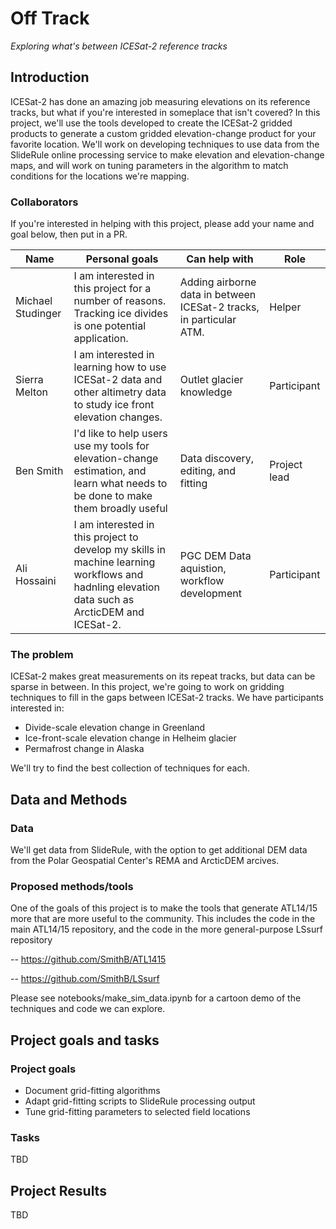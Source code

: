 # Off Track 
_Exploring what's between ICESat-2 reference tracks_


## Introduction

ICESat-2 has done an amazing job measuring elevations on its reference tracks, but what if you're interested in someplace that isn't covered?  In this project, we'll use the tools developed to create the ICESat-2 gridded products to generate a custom gridded elevation-change product for your favorite location.  We'll work on developing techniques to use data from the SlideRule online processing service to make elevation and elevation-change maps, and will work on tuning parameters in the algorithm to match conditions for the locations we're mapping.


### Collaborators

If you're interested in helping with this project, please add your name and goal below, then put in a PR.

| Name | Personal goals | Can help with | Role |
| ------------- | ------------- | ------------- | ------------- |
| Michael Studinger | I am interested in this project for a number of reasons. Tracking ice divides is one potential application. | Adding airborne data in between ICESat-2 tracks, in particular ATM. | Helper |
| Sierra Melton | I am interested in learning how to use ICESat-2 data and other altimetry data to study ice front elevation changes. | Outlet glacier knowledge | Participant |
| Ben Smith | I'd like to help users use my tools for elevation-change estimation, and learn what needs to be done to make them broadly useful | Data discovery, editing, and fitting | Project lead |
| Ali Hossaini | I am interested in this project to develop my skills in machine learning workflows and hadnling elevation data such as ArcticDEM and ICESat-2. | PGC DEM Data aquistion, workflow development | Participant |



### The problem

ICESat-2 makes great measurements on its repeat tracks, but data can be sparse in between.  In this project, we're going to work on gridding techniques to fill in the gaps between ICESat-2 tracks.  We have participants interested in:

- Divide-scale elevation change in Greenland
- Ice-front-scale elevation change in Helheim glacier
- Permafrost change in Alaska

We'll try to find the best collection of techniques for each.


## Data and Methods

### Data

We'll get data from SlideRule, with the option to get additional DEM data from the Polar Geospatial Center's REMA and ArcticDEM arcives.


### Proposed methods/tools

One of the goals of this project is to make the tools that generate ATL14/15 more that are more useful to the community.  This includes the code in the main ATL14/15 repository, and the code in the more general-purpose LSsurf repository

-- https://github.com/SmithB/ATL1415

-- https://github.com/SmithB/LSsurf

Please see notebooks/make\_sim\_data.ipynb for a cartoon demo of the techniques and code we can explore.

<!--- # ### Additional resources or background reading

# Optional: links to manuscripts or technical documents providing background information, context, or other relevant information. --->

## Project goals and tasks

### Project goals

* Document grid-fitting algorithms
* Adapt grid-fitting scripts to SlideRule processing output
* Tune grid-fitting parameters to selected field locations

### Tasks

TBD


<!--- * Task 1 (all team members will learn to use GitHub)
* Task 2 (team members will use the scikit-learn python library)
  * Task 2a (assigned to team member A)
  * Task 2b (assigned to team member B)
* Task 3
* ... --->

## Project Results

TBD
